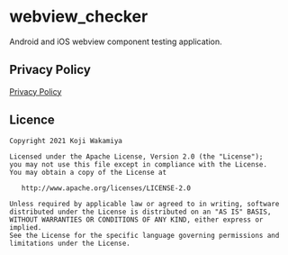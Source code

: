 # webview_checker

Android and iOS webview component testing application.

## Privacy Policy

[Privacy Policy](https://github.com/koji-1009/webview_checker/blob/main/privacy_policy.md)

## Licence

```text
Copyright 2021 Koji Wakamiya

Licensed under the Apache License, Version 2.0 (the "License");
you may not use this file except in compliance with the License.
You may obtain a copy of the License at

   http://www.apache.org/licenses/LICENSE-2.0

Unless required by applicable law or agreed to in writing, software
distributed under the License is distributed on an "AS IS" BASIS,
WITHOUT WARRANTIES OR CONDITIONS OF ANY KIND, either express or implied.
See the License for the specific language governing permissions and
limitations under the License.
```

